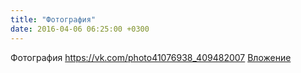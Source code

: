 ```yaml
---
title: "Фотография"
date: 2016-04-06 06:25:00 +0300
---
```


Фотография
<a class="vk-attach" href="https://vk.com/photo41076938_409482007">https://vk.com/photo41076938_409482007</a>
<a class="vk-attach" href="https://vk.com/photo41076938_409482007">Вложение</a>
